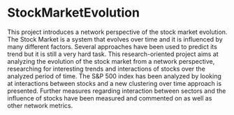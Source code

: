 # StockMarketEvolution
This project introduces a network perspective of the stock market evolution. The Stock Market is a system that evolves over time and it is influenced by many different factors. Several approaches have been used to predict its trend but it is still a very hard task. This research-oriented project aims at analyzing the evolution of the stock market from a network perspective, researching for interesting trends and interactions of stocks over the analyzed period of time. The S&P 500 index has been analyzed by looking at interactions between stocks and a new clustering over time approach is presented. Further measures regarding interaction between sectors and the influence of stocks have been measured and commented on as well as other network metrics.
